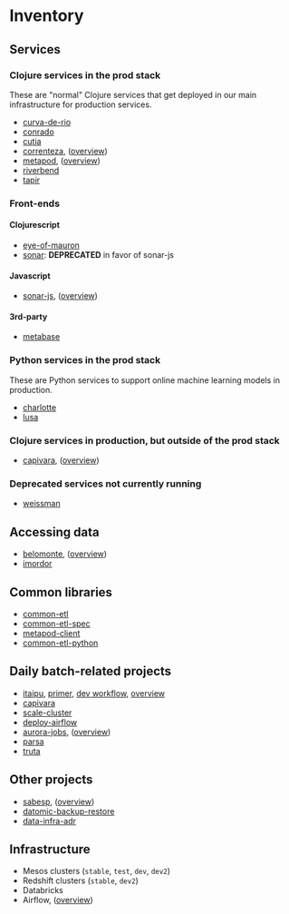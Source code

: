 # Inventory

## Services

### Clojure services in the prod stack

These are "normal" Clojure services that get deployed in our main infrastructure for production services.
- [curva-de-rio](https://github.com/nubank/curva-de-rio)
- [conrado](https://github.com/nubank/conrado)
- [cutia](https://github.com/nubank/cutia)
- [correnteza](https://github.com/nubank/correnteza), ([overview](/primer.md#correnteza-overview))
- [metapod](https://github.com/nubank/metapod), ([overview](/primer.md#metapod-overview))
- [riverbend](https://github.com/nubank/riverbend)
- [tapir](https://github.com/nubank/tapir)

### Front-ends
#### Clojurescript
- [eye-of-mauron](https://github.com/nubank/eye-of-mauron)
- [sonar](https://github.com/nubank/sonar): **DEPRECATED** in favor of sonar-js
#### Javascript
- [sonar-js](https://github.com/nubank/sonar-js), ([overview](/primer.md#sonar-overview))
#### 3rd-party
- [metabase](/primer.md#metabase)

### Python services in the prod stack

These are Python services to support online machine learning models in production.
- [charlotte](https://github.com/nubank/charlotte)
- [lusa](https://github.com/nubank/lusa)

### Clojure services in production, but outside of the prod stack

- [capivara](https://github.com/nubank/capivara), ([overview](/primer.md#capivara-clj-overview))

### Deprecated services not currently running
- [weissman](https://github.com/nubank/weissman)

## Accessing data

- [belomonte](https://github.com/nubank/belomonte), ([overview](/primer.md#belo-monte))
- [imordor](https://github.com/nubank/imordor)

## Common libraries

- [common-etl](https://github.com/nubank/common-etl)
- [common-etl-spec](https://github.com/nubank/common-etl-spec)
- [metapod-client](https://github.com/nubank/metapod-client)
- [common-etl-python](https://github.com/nubank/common-etl-python)

## Daily batch-related projects

- [itaipu](https://github.com/nubank/itaipu), [primer](/itaipu/primer.md), [dev workflow](/itaipu/workflow.md), [overview](/primer.md#itaipu-overview)
- [capivara](https://github.com/nubank/capivara)
- [scale-cluster](https://github.com/nubank/scale-cluster)
- [deploy-airflow](https://github.com/nubank/deploy-airflow)
- [aurora-jobs](https://github.com/nubank/aurora-jobs), ([overview](/primer.md#aurora-overview))
- [parsa](https://github.com/nubank/parsa)
- [truta](https://github.com/nubank/truta)

## Other projects

- [sabesp](https://github.com/nubank/sabesp), ([overview](/primer.md#sabesp-overview))
- [datomic-backup-restore](https://github.com/nubank/datomic-backup-restore)
- [data-infra-adr](https://github.com/nubank/data-infra-adr)

## Infrastructure

- Mesos clusters (`stable`, `test`, `dev`, `dev2`)
- Redshift clusters (`stable`, `dev2`)
- Databricks
- Airflow, ([overview](/primer.md#airflow-overview))
